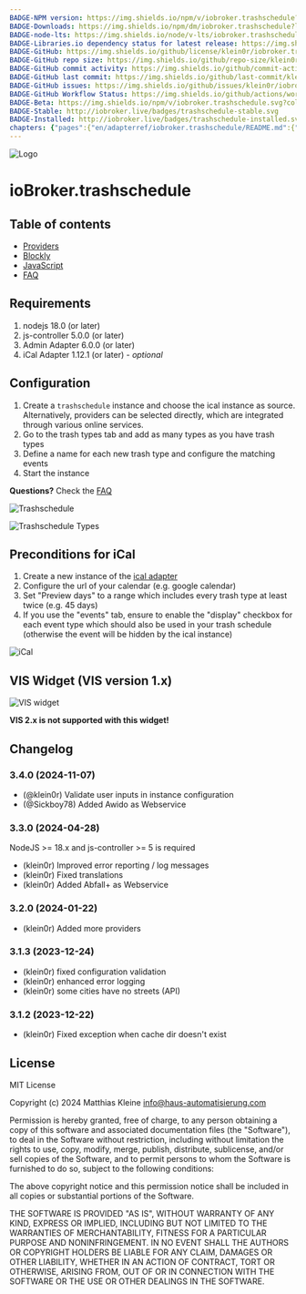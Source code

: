 ```yaml
---
BADGE-NPM version: https://img.shields.io/npm/v/iobroker.trashschedule?style=flat-square
BADGE-Downloads: https://img.shields.io/npm/dm/iobroker.trashschedule?label=npm%20downloads&style=flat-square
BADGE-node-lts: https://img.shields.io/node/v-lts/iobroker.trashschedule?style=flat-square
BADGE-Libraries.io dependency status for latest release: https://img.shields.io/librariesio/release/npm/iobroker.trashschedule?label=npm%20dependencies&style=flat-square
BADGE-GitHub: https://img.shields.io/github/license/klein0r/iobroker.trashschedule?style=flat-square
BADGE-GitHub repo size: https://img.shields.io/github/repo-size/klein0r/iobroker.trashschedule?logo=github&style=flat-square
BADGE-GitHub commit activity: https://img.shields.io/github/commit-activity/m/klein0r/iobroker.trashschedule?logo=github&style=flat-square
BADGE-GitHub last commit: https://img.shields.io/github/last-commit/klein0r/iobroker.trashschedule?logo=github&style=flat-square
BADGE-GitHub issues: https://img.shields.io/github/issues/klein0r/iobroker.trashschedule?logo=github&style=flat-square
BADGE-GitHub Workflow Status: https://img.shields.io/github/actions/workflow/status/klein0r/iobroker.trashschedule/test-and-release.yml?branch=master&logo=github&style=flat-square
BADGE-Beta: https://img.shields.io/npm/v/iobroker.trashschedule.svg?color=red&label=beta
BADGE-Stable: http://iobroker.live/badges/trashschedule-stable.svg
BADGE-Installed: http://iobroker.live/badges/trashschedule-installed.svg
chapters: {"pages":{"en/adapterref/iobroker.trashschedule/README.md":{"title":{"en":"ioBroker.trashschedule"},"content":"en/adapterref/iobroker.trashschedule/README.md"},"en/adapterref/iobroker.trashschedule/providers.md":{"title":{"en":"ioBroker.trashschedule"},"content":"en/adapterref/iobroker.trashschedule/providers.md"},"en/adapterref/iobroker.trashschedule/blockly.md":{"title":{"en":"ioBroker.trashschedule"},"content":"en/adapterref/iobroker.trashschedule/blockly.md"},"en/adapterref/iobroker.trashschedule/faq.md":{"title":{"en":"ioBroker.trashschedule"},"content":"en/adapterref/iobroker.trashschedule/faq.md"},"en/adapterref/iobroker.trashschedule/javascript.md":{"title":{"en":"ioBroker.trashschedule"},"content":"en/adapterref/iobroker.trashschedule/javascript.md"}}}
---
```

![Logo](../../admin/trashschedule.png)

# ioBroker.trashschedule

## Table of contents

- [Providers](providers.md)
- [Blockly](blockly.md)
- [JavaScript](javascript.md)
- [FAQ](faq.md)

## Requirements

1. nodejs 18.0 (or later)
2. js-controller 5.0.0 (or later)
3. Admin Adapter 6.0.0 (or later)
4. iCal Adapter 1.12.1 (or later) - *optional*

## Configuration

1. Create a ```trashschedule``` instance and choose the ical instance as source. Alternatively, providers can be selected directly, which are integrated through various online services.
2. Go to the trash types tab and add as many types as you have trash types
3. Define a name for each new trash type and configure the matching events
4. Start the instance

**Questions?** Check the [FAQ](./faq.md)

![Trashschedule](./img/trashschedule.png)

![Trashschedule Types](./img/trashschedule_types.png)

## Preconditions for iCal

1. Create a new instance of the [ical adapter](https://github.com/iobroker-community-adapters/ioBroker.ical)
2. Configure the url of your calendar (e.g. google calendar)
3. Set "Preview days" to a range which includes every trash type at least twice (e.g. 45 days)
4. If you use the "events" tab, ensure to enable the "display" checkbox for each event type which should also be used in your trash schedule (otherwise the event will be hidden by the ical instance)

![iCal](./img/ical.png)

## VIS Widget (VIS version 1.x)

![VIS widget](./img/vis.png)

**VIS 2.x is not supported with this widget!**

## Changelog

<!--
  Placeholder for the next version (at the beginning of the line):
  ### **WORK IN PROGRESS**
-->
### 3.4.0 (2024-11-07)

* (@klein0r) Validate user inputs in instance configuration
* (@Sickboy78) Added Awido as Webservice

### 3.3.0 (2024-04-28)

NodeJS >= 18.x and js-controller >= 5 is required

* (klein0r) Improved error reporting / log messages
* (klein0r) Fixed translations
* (klein0r) Added Abfall+ as Webservice

### 3.2.0 (2024-01-22)

* (klein0r) Added more providers

### 3.1.3 (2023-12-24)

* (klein0r) fixed configuration validation
* (klein0r) enhanced error logging
* (klein0r) some cities have no streets (API)

### 3.1.2 (2023-12-22)

* (klein0r) Fixed exception when cache dir doesn't exist

## License

MIT License

Copyright (c) 2024 Matthias Kleine <info@haus-automatisierung.com>

Permission is hereby granted, free of charge, to any person obtaining a copy
of this software and associated documentation files (the "Software"), to deal
in the Software without restriction, including without limitation the rights
to use, copy, modify, merge, publish, distribute, sublicense, and/or sell
copies of the Software, and to permit persons to whom the Software is
furnished to do so, subject to the following conditions:

The above copyright notice and this permission notice shall be included in all
copies or substantial portions of the Software.

THE SOFTWARE IS PROVIDED "AS IS", WITHOUT WARRANTY OF ANY KIND, EXPRESS OR
IMPLIED, INCLUDING BUT NOT LIMITED TO THE WARRANTIES OF MERCHANTABILITY,
FITNESS FOR A PARTICULAR PURPOSE AND NONINFRINGEMENT. IN NO EVENT SHALL THE
AUTHORS OR COPYRIGHT HOLDERS BE LIABLE FOR ANY CLAIM, DAMAGES OR OTHER
LIABILITY, WHETHER IN AN ACTION OF CONTRACT, TORT OR OTHERWISE, ARISING FROM,
OUT OF OR IN CONNECTION WITH THE SOFTWARE OR THE USE OR OTHER DEALINGS IN THE
SOFTWARE.